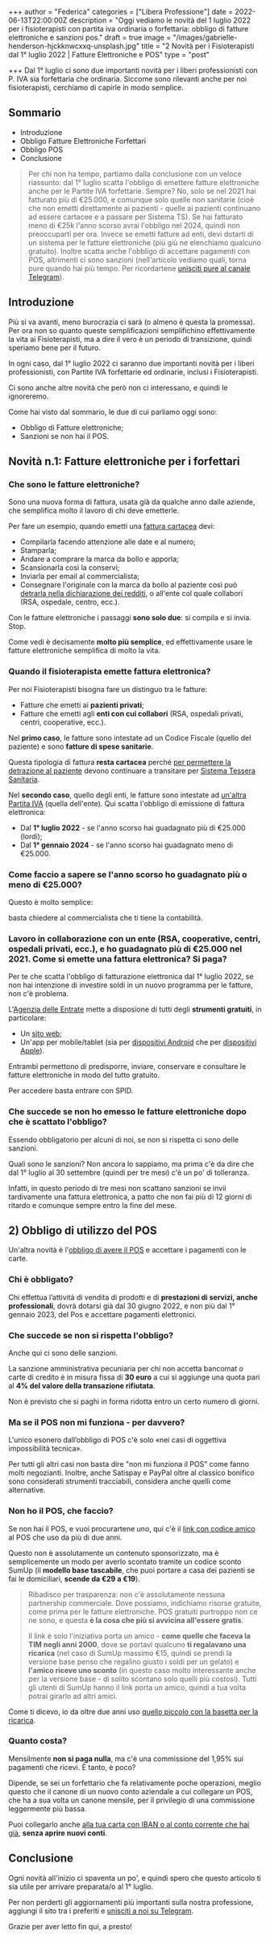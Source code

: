 +++
author = "Federica"
categories = ["Libera Professione"]
date = 2022-06-13T22:00:00Z
description = "Oggi vediamo le novità del 1 luglio 2022 per i fisioterapisti con partita iva ordinaria o forfettaria: obbligo di fatture elettroniche e sanzioni pos."
draft = true
image = "/images/gabrielle-henderson-hjckknwcxxq-unsplash.jpg"
title = "2 Novità per i Fisioterapisti dal 1° luglio 2022 | Fatture Elettroniche e POS"
type = "post"

+++
Dal 1° luglio ci sono due importanti novità per i liberi professionisti con P. IVA sia forfettaria che ordinaria. Siccome sono rilevanti anche per noi fisioterapisti, cerchiamo di capirle in modo semplice.

## Sommario

* Introduzione
* Obbligo Fatture Elettroniche Forfettari
* Obbligo POS
* Conclusione

> Per chi non ha tempo, partiamo dalla conclusione con un veloce riassunto: dal 1° luglio scatta l'obbligo di emettere fatture elettroniche anche per le Partite IVA forfettarie. Sempre? No, solo se nel 2021 hai fatturato più di €25.000, e comunque solo quelle non sanitarie (cioè che non emetti direttamente ai pazienti - quelle ai pazienti continuano ad essere cartacee e a passare per Sistema TS). Se hai fatturato meno di €25k l'anno scorso avrai l'obbligo nel 2024, quindi non preoccuparti per ora. Invece se emetti fatture ad enti, devi dotarti di un sistema per le fatture elettroniche (più giù ne elenchiamo qualcuno gratuito). Inoltre scatta anche l'obbligo di accettare pagamenti con POS, altrimenti ci sono sanzioni (nell'articolo vediamo quali, torna pure quando hai più tempo. Per ricordartene [unisciti pure al canale Telegram](https://t.me/fisioterapisti_official "Fisioterapisti | Telegram")).

## Introduzione

Più si va avanti, meno burocrazia ci sarà (o almeno è questa la promessa). Per ora non so quanto queste semplificazioni semplifichino effettivamente la vita ai Fisioterapisti, ma a dire il vero è un periodo di transizione, quindi speriamo bene per il futuro.

In ogni caso, dal 1° luglio 2022 ci saranno due importanti novità per i liberi professionisti, con Partite IVA forfettarie ed ordinarie, inclusi i Fisioterapisti.

Ci sono anche altre novità che però non ci interessano, e quindi le ignoreremo.

Come hai visto dal sommario, le due di cui parliamo oggi sono:

* Obbligo di Fatture elettroniche;
* Sanzioni se non hai il POS.

## Novità n.1: Fatture elettroniche per i forfettari

### Che sono le fatture elettroniche?

Sono una nuova forma di fattura, usata già da qualche anno dalle aziende, che semplifica molto il lavoro di chi deve emetterle.

Per fare un esempio, quando emetti una [fattura cartacea](https://fisioterapisti.org/che-sono-e-come-fare-le-fatture.guida-per-fisioterapisti/ "Guida Fatture") devi:

* Compilarla facendo attenzione alle date e al numero;
* Stamparla;
* Andare a comprare la marca da bollo e apporla;
* Scansionarla così la conservi;
* Inviarla per email al commercialista;
* Consegnare l'originale con la marca da bollo al paziente così può [detrarla nella dichiarazione dei redditi](https://fisioterapisti.org/serve-la-prescrizione-per-detrarre-la-spesa-del-fisioterapista/ "Serve la prescrizione per detrarre la spesa del fisioterapista?"), o all'ente col quale collabori (RSA, ospedale, centro, ecc.).

Con le fatture elettroniche i passaggi **sono solo due**: si compila e si invia. Stop.

Come vedi è decisamente **molto più semplice**, ed effettivamente usare le fatture elettroniche semplifica di molto la vita.

### Quando il fisioterapista emette fattura elettronica?

Per noi Fisioterapisti bisogna fare un distinguo tra le fatture:

* Fatture che emetti ai **pazienti privati**;
* Fatture che emetti agli **enti con cui collabori** (RSA, ospedali privati, centri, cooperative, ecc.).

Nel **primo caso**, le fatture sono intestate ad un Codice Fiscale (quello del paziente) e sono **fatture di spese sanitarie**. 

Questa tipologia di fattura **resta cartacea** perché [per permettere la detrazione al paziente](https://fisioterapisti.org/serve-la-prescrizione-per-detrarre-la-spesa-del-fisioterapista/ "Serve la prescrizione per detrarre la spesa del fisioterapista?") devono continuare a transitare per [Sistema Tessera Sanitaria](https://fisioterapisti.org/guida-al-sistema-tessera-sanitaria-per-i-fisioterapisti-nel-2022/ "Sistema Tessera Sanitaria - Guida per Fisioterapisti").

Nel **secondo caso**, quello degli enti, le fatture sono intestate ad [un'altra Partita IVA](https://fisioterapisti.org/concetti-base-di-partita-iva-per-fisioterapisti/ "Concetti Base di Partita IVA per Fisioterapisti") (quella dell'ente). Qui scatta l'obbligo di emissione di fattura elettronica:

* Dal **1° luglio 2022** - se l'anno scorso hai guadagnato più di €25.000 (lordi);
* Dal **1° gennaio 2024** - se l'anno scorso hai guadagnato meno di €25.000.

### Come faccio a sapere se l'anno scorso ho guadagnato più o meno di €25.000?

Questo è molto semplice:

basta chiedere al commercialista che ti tiene la contabilità.

### Lavoro in collaborazione con un ente (RSA, cooperative, centri, ospedali privati, ecc.), e ho guadagnato più di €25.000 nel 2021. Come si emette una fattura elettronica? Si paga?

Per te che scatta l'obbligo di fatturazione elettronica dal 1° luglio 2022, se non hai intenzione di investire soldi in un nuovo programma per le fatture, non c'è problema.

L'[Agenzia delle Entrate](https://www.agenziaentrate.gov.it/portale/web/guest/aree-tematiche/fatturazione-elettronica/fatturazione-elettronica-site-area/servizi-consultazione-e-conservaz-fatture-elettroniche "Servizi Grauiti Fatture Elettroniche") mette a disposione di tutti degli **strumenti gratuiti**, in particolare:

* Un [sito web](https://ivaservizi.agenziaentrate.gov.it/portale/ "Fatture e Corrispettivi");
* Un'app per mobile/tablet (sia per [dispositivi Android](https://play.google.com/store/apps/details?id=it.gov.agenziaentrate.fatturae&hl=it&gl=US "FAtturae - Google Play Store") che per [dispositivi Apple](https://apps.apple.com/it/app/fatturae/id1263953799 "FatturAE | App Store")).

Entrambi permettono di predisporre, inviare, conservare e consultare le fatture elettroniche in modo del tutto gratuito. 

Per accedere basta entrare con SPID.

### Che succede se non ho emesso le fatture elettroniche dopo che è scattato l'obbligo?

Essendo obbligatorio per alcuni di noi, se non si rispetta ci sono delle sanzioni.

Quali sono le sanzioni? Non ancora lo sappiamo, ma prima c'è da dire che dal 1° luglio al 30 settembre (quindi per tre mesi) c'è un po' di tolleranza.

Infatti, in questo periodo di tre mesi non scattano sanzioni se invii tardivamente una fattura elettronica, a patto che non fai più di 12 giorni di ritardo e comunque sempre entro la fine del mese.

## 2) Obbligo di utilizzo del POS

Un'altra novità è l'[obbligo di avere il POS]() e accettare i pagamenti con le carte. 

### Chi è obbligato? 

Chi effettua l’attività di vendita di prodotti e di **prestazioni di servizi, anche professionali**, dovrà dotarsi già dal 30 giugno 2022, e non più dal 1° gennaio 2023, del Pos e accettare pagamenti elettronici.

### Che succede se non si rispetta l'obbligo?

Anche qui ci sono delle sanzioni.

La sanzione amministrativa pecuniaria per chi non accetta bancomat o carte di credito è in misura fissa di **30 euro** a cui si aggiunge una quota pari al **4% del valore della transazione rifiutata**. 

Non è previsto che si paghi in forma ridotta entro un certo numero di giorni.

### Ma se il POS non mi funziona - per davvero?

L'unico esonero dall’obbligo di POS c'è solo «nei casi di oggettiva impossibilità tecnica». 

Per tutti gli altri casi non basta dire "non mi funziona il POS" come fanno molti negozianti. Inoltre, anche Satispay e PayPal oltre al classico bonifico sono considerati strumenti tracciabili, considera anche quelli come alternative.

### Non ho il POS, che faccio?

Se non hai il POS, e vuoi procurartene uno, qui c'è il [link con codice amico](http://r.sumup.com/referrals/rprsw "SumUP | POS Fisioterapista") al POS che uso da più di due anni.

Questo non è assolutamente un contenuto sponsorizzato, ma è semplicemente un modo per averlo scontato tramite un codice sconto SumUp (il **modello base tascabile**, che puoi portare a casa dei pazienti se fai le domiciliari, **scende da €29 a €19**).

> Ribadisco per trasparenza: non c'è assolutamente nessuna partnership commerciale. Dove possiamo, indichiamo risorse gratuite, come prima per le fatture elettroniche. POS gratuiti purtroppo non ce ne sono, e questa **è la cosa che più si avvicina all'essere gratis**. 
>
> Il link è solo l'iniziativa porta un amico - **come quelle che faceva la TIM negli anni 2000**, dove se portavi qualcuno **ti regalavano una ricarica** (nel caso di SumUp massimo €15, quindi se prendi la versione base penso che regalino giusto i soldi per un gelato) e **l'amico riceve uno sconto** (in questo caso molto interessante anche per la versione base - di solito scontano solo quelli più costosi). Tutti gli utenti di SumUp hanno il link porta un amico, quindi a tua volta potrai girarlo ad altri amici. 

Come ti dicevo, io da oltre due anni uso [quello piccolo con la basetta per la ricarica](https://store.sumup.com/it-IT/product-selection/card_reader.air_bundle?prc=CRPRt2AEUR-s-CRPRt2ABEUR-s-CRPRt23GBEUR-s-CRPRt2SOEUR&product-id=card_reader.air_bundle&website_source=landing_page&referrer=MD6GTRT7&fbuy_ref_code=rprsw&nextInternalLocale=it-IT "SumUp Air+Base di Ricarica").

### Quanto costa? 

Mensilmente **non si paga nulla**, ma c'è una commissione del 1,95% sui pagamenti che ricevi. È tanto, è poco? 

Dipende, se sei un forfettario che fa relativamente poche operazioni, meglio questo che il canone di un nuovo conto aziendale a cui collegare un POS, che ha a sua volta un canone mensile, per il privilegio di una commissione leggermente più bassa.

Puoi collegarlo anche [alla tua carta con IBAN o al conto corrente che hai già](https://fisioterapisti.org/va-bene-la-genius-card-con-la-partita-iva/ "Va bene la Genius Card con la Partita IVA?"), **senza aprire nuovi conti**.

## Conclusione

Ogni novità all'inizio ci spaventa un po', e quindi spero che questo articolo ti sia utile per arrivare preparata/o al 1° luglio.

Per non perderti gli aggiornamenti più importanti sulla nostra professione, aggiungi il sito tra i preferiti e [unisciti a noi su Telegram](https://t.me/fisioterapisti_official "Telegram Fisioterapisti Official").

Grazie per aver letto fin qui, a presto!